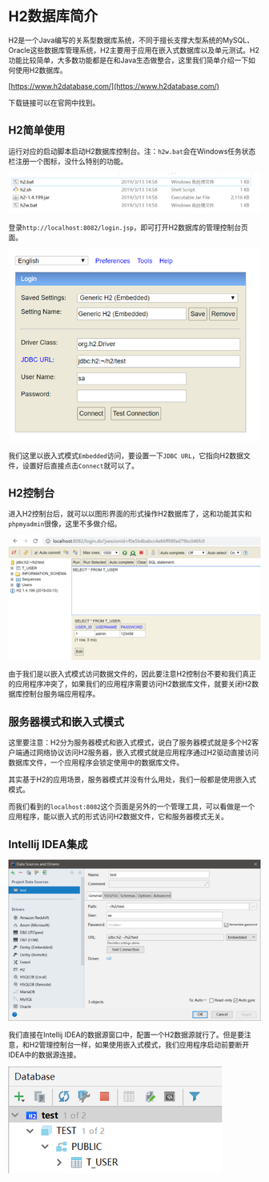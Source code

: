# H2数据库简介

H2是一个Java编写的关系型数据库系统，不同于擅长支撑大型系统的MySQL、Oracle这些数据库管理系统，H2主要用于应用在嵌入式数据库以及单元测试。H2功能比较简单，大多数功能都是在和Java生态做整合，这里我们简单介绍一下如何使用H2数据库。

[https://www.h2database.com/](https://www.h2database.com/)

下载链接可以在官网中找到。

## H2简单使用

运行对应的启动脚本启动H2数据库控制台。注：`h2w.bat`会在Windows任务状态栏注册一个图标，没什么特别的功能。

![](res/1.png)

登录`http://localhost:8082/login.jsp`，即可打开H2数据库的管理控制台页面。

![](res/2.png)

我们这里以嵌入式模式`Embedded`访问，要设置一下`JDBC URL`，它指向H2数据文件，设置好后直接点击`Connect`就可以了。

## H2控制台

进入H2控制台后，就可以以图形界面的形式操作H2数据库了，这和功能其实和`phpmyadmin`很像，这里不多做介绍。

![](res/3.png)

由于我们是以嵌入式模式访问数据文件的，因此要注意H2控制台不要和我们真正的应用程序冲突了，如果我们的应用程序需要访问H2数据库文件，就要关闭H2数据库控制台服务端应用程序。

## 服务器模式和嵌入式模式

这里要注意：H2分为服务器模式和嵌入式模式，说白了服务器模式就是多个H2客户端通过网络协议访问H2服务器，嵌入式模式就是应用程序通过H2驱动直接访问数据库文件，一个应用程序会锁定使用中的数据库文件。

其实基于H2的应用场景，服务器模式并没有什么用处，我们一般都是使用嵌入式模式。

而我们看到的`localhost:8082`这个页面是另外的一个管理工具，可以看做是一个应用程序，能以嵌入式的形式访问H2数据文件，它和服务器模式无关。

## Intellij IDEA集成

![](res/4.png)

我们直接在Intellij IDEA的数据源窗口中，配置一个H2数据源就行了。但是要注意，和H2管理控制台一样，如果使用嵌入式模式，我们应用程序启动前要断开IDEA中的数据源连接。

![](res/5.png)
